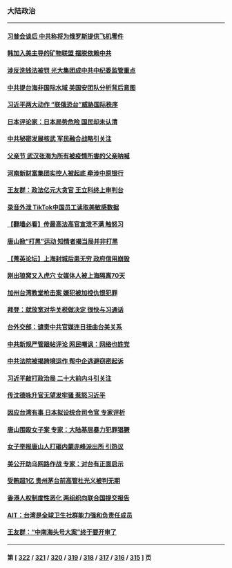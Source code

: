 ### 大陆政治
---
#### [习普会谈后 中共称将为俄罗斯提供飞机零件](../../pages/ncid277/n13762933.md) 
#### [韩加入美主导的矿物联盟 摆脱依赖中共](../../pages/ncid277/n13762929.md) 
#### [涉反洗钱法被罚 光大集团成中共中纪委监管重点](../../pages/ncid277/n13762920.md) 
#### [中共提台海非国际水域 美国安团队分析背后意图](../../pages/ncid277/n13762899.md) 
#### [习近平两大动作 “联俄恐台”威胁国际秩序](../../pages/ncid277/n13762908.md) 
#### [日本评论家：日本局势危险 国民却未认清](../../pages/ncid277/n13762901.md) 
#### [中共秘密发展核武 军民融合战略引关注](../../pages/ncid277/n13762850.md) 
#### [父亲节 武汉张海为所有被疫情所害的父亲呐喊](../../pages/ncid277/n13762770.md) 
#### [河南新财富集团实控人被起底 牵涉中原银行](../../pages/ncid277/n13762741.md) 
#### [王友群：政法亿元大贪官 王立科终上审判台](../../pages/ncid277/n13762583.md) 
#### [录音外泄 TikTok中国员工读取美敏感数据](../../pages/ncid277/n13762495.md) 
#### [【翻墙必看】传最高法高官宣泄不满 触怒习](../../pages/ncid277/n13762580.md) 
#### [唐山掀“打黑”运动 知情者揭当局并非打黑](../../pages/ncid277/n13762504.md) 
#### [【菁英论坛】上海封城后患无穷 政府信用崩毁](../../pages/ncid277/n13762424.md) 
#### [刚出狼窝又入虎穴 女媒体人被上海隔离70天](../../pages/ncid277/n13762308.md) 
#### [加州台湾教堂枪击案 嫌犯被加控仇恨犯罪](../../pages/ncid277/n13762434.md) 
#### [拜登：就放宽对华关税做决定 很快与习通话](../../pages/ncid277/n13762428.md) 
#### [台外交部：谴责中共官媒连日扭曲台美关系](../../pages/ncid277/n13762371.md) 
#### [中共新规严管跟帖评论 网民嘲讽：网络也姓党](../../pages/ncid277/n13762276.md) 
#### [中共法院被揭跨境运作 帮中企逃避窃密起诉](../../pages/ncid277/n13761140.md) 
#### [习近平敲打政治局 二十大前内斗引关注](../../pages/ncid277/n13762226.md) 
#### [传沈德咏升官无望发牢骚 惹怒习近平](../../pages/ncid277/n13762177.md) 
#### [因应台湾有事 日本拟设统合司令官 专家评析](../../pages/ncid277/n13762232.md) 
#### [唐山围殴女子案 专家：大陆基层暴力犯罪猖獗](../../pages/ncid277/n13762195.md) 
#### [女子举报唐山人打砸内蒙赤峰派出所 引热议](../../pages/ncid277/n13762218.md) 
#### [美公开助乌网路作战 专家：对台有正面启示](../../pages/ncid277/n13762198.md) 
#### [受贿超1亿 贵州茅台前高管杜光义被判无期](../../pages/ncid277/n13762147.md) 
#### [香港人权制度性恶化 两组织向联合国提交报告](../../pages/ncid277/n13762176.md) 
#### [AIT：台湾是全球卫生社群能力强和负责任成员](../../pages/ncid277/n13762104.md) 
#### [王友群：“中南海头号大案”终于要开审了](../../pages/ncid277/n13761877.md) 

---
#### 第 [ [322](./322.md) / [321](./321.md) / [320](./320.md) / [319](./319.md) / [318](./318.md) / [317](./317.md) / [316](./316.md) / [315](./315.md) ] 页
